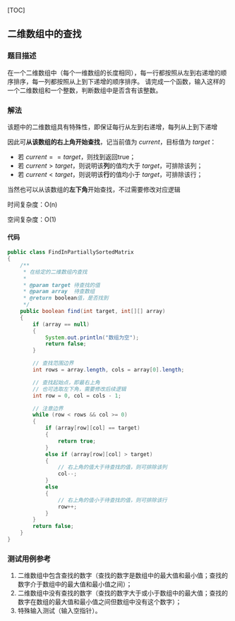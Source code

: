 [TOC]

## 二维数组中的查找

### 题目描述
在一个二维数组中（每个一维数组的长度相同），每一行都按照从左到右递增的顺序排序，每一列都按照从上到下递增的顺序排序。
请完成一个函数，输入这样的一个二维数组和一个整数，判断数组中是否含有该整数。

### 解法
该题中的二维数组具有特殊性，即保证每行从左到右递增，每列从上到下递增

因此可**从该数组的右上角开始查找**，记当前值为 $current$，目标值为 $target$：
+ 若 $current == target$，则找到返回true；
+ 若 $current >  target$，则说明该**列**的值均大于 $target$，可排除该列；
+ 若 $current <  target$，则说明该**行**的值均小于 $target$，可排除该行；

当然也可以从该数组的**左下角**开始查找，不过需要修改对应逻辑

时间复杂度：O(n)

空间复杂度：O(1)

#### 代码
```java
public class FindInPartiallySortedMatrix
{
    /**
     * 在给定的二维数组内查找
     *
     * @param target 待查找的值
     * @param array  待查数组
     * @return boolean值，是否找到
     */
    public boolean find(int target, int[][] array)
    {
        if (array == null)
        {
            System.out.println("数组为空");
            return false;
        }

        // 查找范围边界
        int rows = array.length, cols = array[0].length;

        // 查找起始点，即最右上角
        // 也可选取左下角，需要修改后续逻辑
        int row = 0, col = cols - 1;

        // 注意边界
        while (row < rows && col >= 0)
        {
            if (array[row][col] == target)
            {
                return true;
            }
            else if (array[row][col] > target)
            {
                // 右上角的值大于待查找的值，则可排除该列
                col--;
            }
            else
            {
                // 右上角的值小于待查找的值，则可排除该行
                row++;
            }
        }
        return false;
    }
}
```



### 测试用例参考
1. 二维数组中包含查找的数字（查找的数字是数组中的最大值和最小值；查找的数字介于数组中的最大值和最小值之间）；
2. 二维数组中没有查找的数字（查找的数字大于或小于数组中的最大值；查找的数字在数组的最大值和最小值之间但数组中没有这个数字）；
3. 特殊输入测试（输入空指针）。